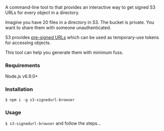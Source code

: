 A command-line tool to that provides an interactive way to get signed S3 URLs for every object in a directory.

Imagine you have 20 files in a directory in S3. The bucket is private. You want to share them with someone unauthenticated.

S3 provides [pre-signed URLs](http://docs.aws.amazon.com/AmazonS3/latest/dev/ShareObjectPreSignedURL.html) which can be used as temporary-use tokens for accessing objects.

This tool can help you generate them with minimum fuss.

### Requirements

Node.js v6.9.0+

### Installation

`$ npm i -g s3-signedurl-browser`

### Usage

`$ s3-signedurl-browser` and follow the steps...

